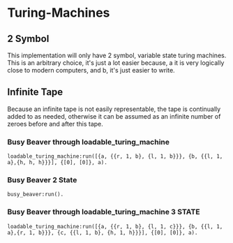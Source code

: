 # Turing-Machines

## 2 Symbol

This implementation will only have 2 symbol, variable state turing machines. This is an arbitrary choice, it's just a lot easier because, a it is very logically close to modern computers, and b, it's just easier to write.

## Infinite Tape

Because an infinite tape is not easily representable, the tape is continually added to as needed, otherwise it can be assumed as an infinite number of zeroes before and after this tape.

### Busy Beaver through loadable_turing_machine

```
loadable_turing_machine:run([{a, {{r, 1, b}, {l, 1, b}}}, {b, {{l, 1, a},{h, h, h}}}], {[0], [0]}, a).
```

### Busy Beaver 2 State

```
busy_beaver:run().
```

### Busy Beaver through loadable_turing_machine 3 STATE

```
loadable_turing_machine:run([{a, {{r, 1, b}, {l, 1, c}}}, {b, {{l, 1, a},{r, 1, b}}}, {c, {{l, 1, b}, {h, 1, h}}}], {[0], [0]}, a).
```
